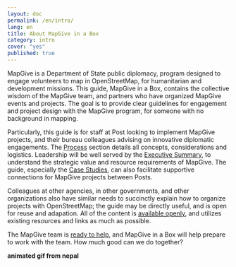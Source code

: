 ```yaml
---
layout: doc
permalink: /en/intro/
lang: en
title: About MapGive in a Box
category: intro
cover: "yes"
published: true
---
```


MapGive is a Department of State public diplomacy, program designed to engage volunteers to map in OpenStreetMap, for humanitarian and development missions. This guide, MapGive in a Box, contains the collective wisdom of the MapGive team, and partners who have organized MapGive events and projects. The goal is to provide clear guidelines for engagement and project design with the MapGive program, for someone with no background in mapping. 

Particularly, this guide is for staff at Post looking to implement MapGive projects, and their bureau colleagues advising on innovative diplomatic engagements. The [Process]({{site.baseurl}}/en/process/) section details all concepts, considerations and logistics. Leadership will be well served by the [Executive Summary]({{site.baseurl}}/en/intro/exec-summary/), to understand the strategic value and resource requirements of MapGive. The guide, especially the [Case Studies]({{site.baseurl}}/en/cases/), can also facilitate supportive connections for MapGive projects between Posts.

Colleagues at other agencies, in other governments, and other organizations also have similar needs to succinctly explain how to organize projects with OpenStreetMap; the guide may be directly useful, and is open for reuse and adapation. All of the content is [available openly]({{site.baseurl}}/en/contribute/), and utilizes existing resources and links as much as possible.

The MapGive team is [ready to help]({{site.baseurl}}/en/resources/contact/), and MapGive in a Box will help prepare to work with the team. How much good can we do together?

__animated gif from nepal__
